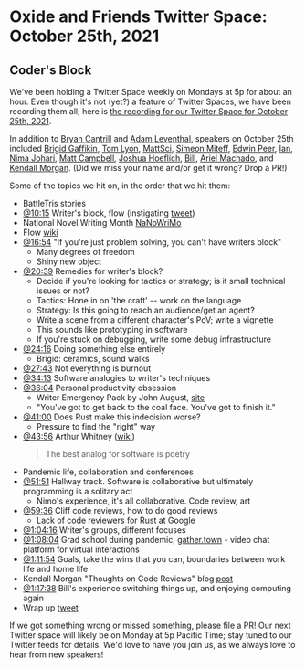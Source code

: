 # Oxide and Friends Twitter Space: October 25th, 2021

## Coder's Block

We've been holding a Twitter Space weekly on Mondays at 5p for about an hour.
Even though it's not (yet?) a feature of Twitter Spaces, we have been
recording them all; here is
[the recording for our Twitter Space for October 25th, 2021](https://youtu.be/QGs5hlH6cLk).

In addition to
[Bryan Cantrill](https://twitter.com/bcantrill) and
[Adam Leventhal](https://twitter.com/ahl),
speakers on October 25th included
[Brigid Gaffikin](https://twitter.com/bgaff),
[Tom Lyon](https://twitter.com/aka_pugs),
[MattSci](https://twitter.com/MattSci2),
[Simeon Miteff](https://twitter.com/simeonmiteff),
[Edwin Peer](https://twitter.com/EdwinPeer),
[Ian](https://twitter.com/iangrunert),
[Nima Johari](https://twitter.com/NimaJohari),
[Matt Campbell](https://twitter.com/mw_campbell),
[Joshua Hoeflich](https://twitter.com/hoeflich_joshua),
[Bill](https://twitter.com/billblum),
[Ariel Machado](https://twitter.com/ArielGMachado), and
[Kendall Morgan](https://twitter.com/kendallmorgan).
(Did we miss your name and/or get it wrong? Drop a PR!)

Some of the topics we hit on, in the order that we hit them:

- BattleTris stories
- [@10:15](https://youtu.be/QGs5hlH6cLk?t=615)
  Writer's block, flow
  (instigating [tweet](https://twitter.com/bcantrill/status/1452671229572222979))
- National Novel Writing Month [NaNoWriMo](https://nanowrimo.org/)
- Flow [wiki](https://en.wikipedia.org/wiki/Flow_(psychology))
- [@16:54](https://youtu.be/QGs5hlH6cLk?t=1014)
  "If you're just problem solving, you can't have writers block"
  - Many degrees of freedom
  - Shiny new object
- [@20:39](https://youtu.be/QGs5hlH6cLk?t=1239) Remedies for writer's block?
  - Decide if you're looking for tactics or strategy; is it small technical issues or not?
  - Tactics: Hone in on 'the craft' -- work on the language
  - Strategy: Is this going to reach an audience/get an agent?
  - Write a scene from a different character's PoV; write a vignette
  - This sounds like prototyping in software
  - If you're stuck on debugging, write some debug infrastructure
- [@24:16](https://youtu.be/QGs5hlH6cLk?t=1456)
  Doing something else entirely
  - Brigid: ceramics, sound walks
- [@27:43](https://youtu.be/QGs5hlH6cLk?t=1663)
  Not everything is burnout
- [@34:13](https://youtu.be/QGs5hlH6cLk?t=2053)
  Software analogies to writer's techniques
- [@36:04](https://youtu.be/QGs5hlH6cLk?t=2164)
  Personal productivity obsession
  - Writer Emergency Pack by John August, [site](https://www.writeremergency.com/)
  - "You've got to get back to the coal face. You've got to finish it."
- [@41:00](https://youtu.be/QGs5hlH6cLk?t=2460)
  Does Rust make this indecision worse?
  - Pressure to find the "right" way
- [@43:56](https://youtu.be/QGs5hlH6cLk?t=2636)
  Arthur Whitney ([wiki](https://en.wikipedia.org/wiki/Arthur_Whitney_(computer_scientist)))
  > The best analog for software is poetry
- Pandemic life, collaboration and conferences
- [@51:51](https://youtu.be/QGs5hlH6cLk?t=3111)
  Hallway track. Software is collaborative but ultimately programming is a solitary act
  - Nimo's experience, it's all collaborative. Code review, art
- [@59:36](https://youtu.be/QGs5hlH6cLk?t=3576)
  Cliff code reviews, how to do good reviews
  - Lack of code reviewers for Rust at Google
- [@1:04:16](https://youtu.be/QGs5hlH6cLk?t=3856)
  Writer's groups, different focuses
- [@1:08:04](https://youtu.be/QGs5hlH6cLk?t=4084)
  Grad school during pandemic, [gather.town](https://www.gather.town/) -
  video chat platform for virtual interactions
- [@1:11:54](https://youtu.be/QGs5hlH6cLk?t=4314)
  Goals, take the wins that you can, boundaries between
  work life and home life
- Kendall Morgan "Thoughts on Code Reviews"
  blog [post](https://kendallmorgan.com/posts/thoughts-on-code-reviews/)
- [@1:17:38](https://youtu.be/QGs5hlH6cLk?t=4658)
  Bill's experience switching things up, and enjoying computing again
- Wrap up [tweet](https://twitter.com/ahl/status/1452842286757208069)

If we got something wrong or missed something, please file a PR!
Our next Twitter space will likely be on Monday at 5p Pacific Time; stay tuned
to our Twitter feeds for details.  We'd love to have you join us, as we
always love to hear from new speakers!

